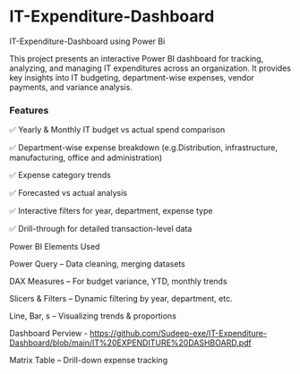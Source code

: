 # IT-Expenditure-Dashboard
IT-Expenditure-Dashboard using Power Bi

This project presents an interactive Power BI dashboard for tracking, analyzing, and managing IT expenditures across an organization. It provides key insights into IT budgeting, department-wise expenses, vendor payments, and variance analysis.

### Features

✅ Yearly & Monthly IT budget vs actual spend comparison

✅ Department-wise expense breakdown (e.g.Distribution, infrastructure, manufacturing, office and administration)

✅ Expense category trends

✅ Forecasted vs actual analysis

✅ Interactive filters for year, department, expense type

✅ Drill-through for detailed transaction-level data

Power BI Elements Used

Power Query – Data cleaning, merging datasets

DAX Measures – For budget variance, YTD, monthly trends

Slicers & Filters – Dynamic filtering by year, department, etc.

Line, Bar, s – Visualizing trends & proportions

Dashboard Perview - https://github.com/Sudeep-exe/IT-Expenditure-Dashboard/blob/main/IT%20EXPENDITURE%20DASHBOARD.pdf



Matrix Table – Drill-down expense tracking
